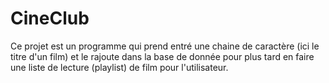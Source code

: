 # CineClub
Ce projet est un programme qui prend entré une chaine de caractère (ici le titre d'un film) et le rajoute dans la base de donnée pour plus tard en faire une liste de lecture (playlist) de film pour l'utilisateur.
